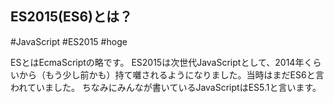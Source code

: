 ## ES2015(ES6)とは？

#JavaScript
#ES2015
#hoge

ESとはEcmaScriptの略です。
ES2015は次世代JavaScriptとして、2014年くらいから（もう少し前かも）持て囃されるようになりました。当時はまだES6と言われていました。
ちなみにみんなが書いているJavaScriptはES5.1と言います。
